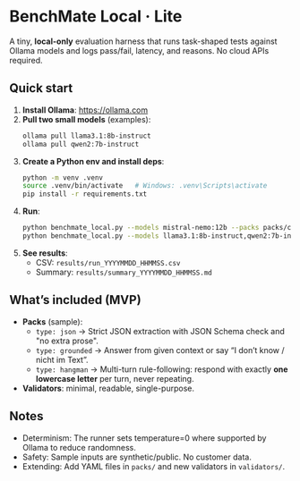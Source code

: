 # BenchMate Local · Lite

A tiny, **local-only** evaluation harness that runs task-shaped tests against Ollama models
and logs pass/fail, latency, and reasons. No cloud APIs required.

## Quick start

1) **Install Ollama**: https://ollama.com
2) **Pull two small models** (examples):
   ```bash
   ollama pull llama3.1:8b-instruct
   ollama pull qwen2:7b-instruct
   ```
3) **Create a Python env and install deps**:
   ```bash
   python -m venv .venv
   source .venv/bin/activate   # Windows: .venv\Scripts\activate
   pip install -r requirements.txt
   ```
4) **Run**:
   ```bash
   python benchmate_local.py --models mistral-nemo:12b --packs packs/core
   python benchmate_local.py --models llama3.1:8b-instruct,qwen2:7b-instruct --packs packs/core
   ```
5) **See results**:
   - CSV: `results/run_YYYYMMDD_HHMMSS.csv`
   - Summary: `results/summary_YYYYMMDD_HHMMSS.md`

## What’s included (MVP)
- **Packs** (sample):
  - `type: json` → Strict JSON extraction with JSON Schema check and "no extra prose".
  - `type: grounded` → Answer from given context or say “I don’t know / nicht im Text”.
  - `type: hangman` → Multi-turn rule-following: respond with exactly **one lowercase letter** per turn, never repeating.
- **Validators**: minimal, readable, single-purpose.

## Notes
- Determinism: The runner sets temperature=0 where supported by Ollama to reduce randomness.
- Safety: Sample inputs are synthetic/public. No customer data.
- Extending: Add YAML files in `packs/` and new validators in `validators/`.

